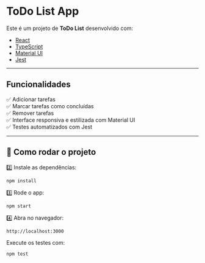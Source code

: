 # ToDo List App

Este é um projeto de **ToDo List** desenvolvido com:
- [React](https://react.dev/)  
- [TypeScript](https://www.typescriptlang.org/)  
- [Material UI](https://mui.com/)  
- [Jest](https://jestjs.io/)


---

##  Funcionalidades

✅ Adicionar tarefas  
✅ Marcar tarefas como concluídas  
✅ Remover tarefas  
✅ Interface responsiva e estilizada com Material UI  
✅ Testes automatizados com Jest

---

## 🚀 Como rodar o projeto

2️⃣ Instale as dependências:
```
npm install
```
 3️⃣ Rode o app:
```
npm start
```
4️⃣ Abra no navegador:
```
http://localhost:3000
```
Execute os testes com:
```
npm test
```
